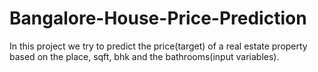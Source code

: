 # Bangalore-House-Price-Prediction
In this project we try to predict the price(target) of a real estate property based on the place, sqft, bhk and the bathrooms(input variables).
